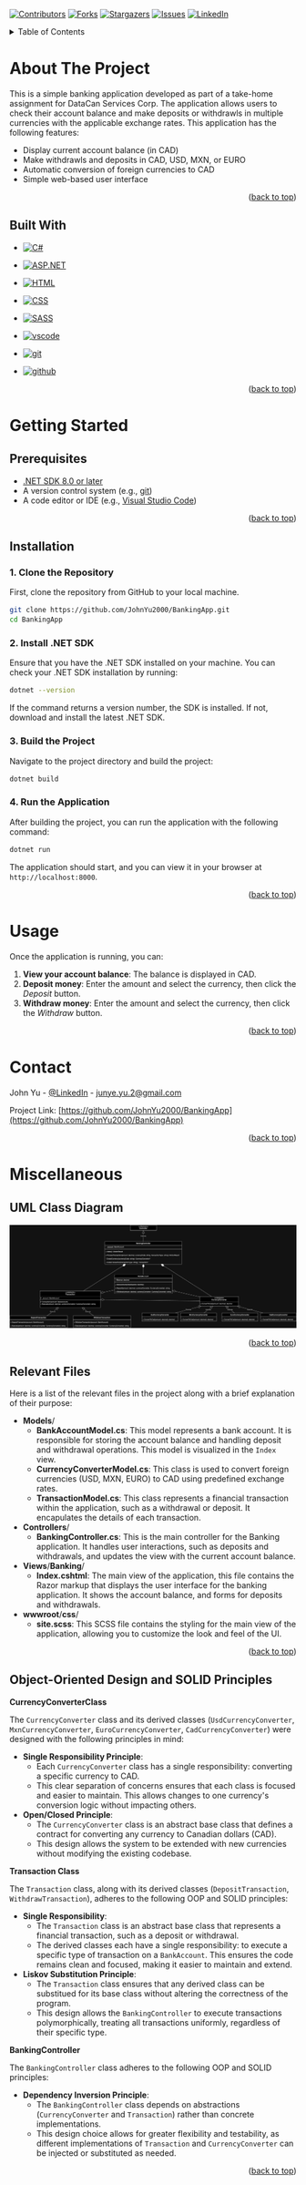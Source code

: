 [![Contributors][contributors-shield]][contributors-url]
[![Forks][forks-shield]][forks-url]
[![Stargazers][stars-shield]][stars-url]
[![Issues][issues-shield]][issues-url]
[![LinkedIn][linkedin-shield]][linkedin-url]

<!-- TABLE OF CONTENTS -->
<details>
    <summary>Table of Contents</summary>
    <ol>
        <li>
            <a href="#about-the-project">About The Project</a>
            <ul>
                <li><a href="#built-with">Built With</a></li>
            </ul>
        </li>
        <li>
            <a href="#getting-started">Getting Started</a>
            <ul>
                <li><a href="#prerequisites">Prerequisites</a></li>
                <li><a href="#installation">Installation</a></li>
            </ul>
        </li>
        <li><a href="#usage">Usage</a></li>
        <li><a href="#contact">Contact</a></li>
        <li>
            <a href="#miscellaneous">Miscellaneous</a>
            <ul>
                <li><a href="#uml-class-diagram">UML Class Diagram</a></li>
                <li><a href="#relevant-files">Relevant Files</a></li>
                <li><a href="#object-oriented-design-and-solid-principles">Object Oriented Design and SOLID Principles</a></li>
            </ul>
        </li>
    </ol>
</details>

<!-- About The Project -->
# About The Project
This is a simple banking application developed as part of a take-home assignment for DataCan Services Corp. The application allows users to check their account balance and make deposits or withdrawls in multiple currencies with the applicable exchange rates. This application has the following features:
- Display current account balance (in CAD)
- Make withdrawls and deposits in CAD, USD, MXN, or EURO
- Automatic conversion of foreign currencies to CAD
- Simple web-based user interface

<p align="right">(<a href="#readme-top">back to top</a>)</p>

## Built With

* [![C#][c#-badge]][c#-url]

* [![ASP.NET][.net-badge]][.net-url]

* [![HTML][html-badge]][html-url]

* [![CSS][css-badge]][css-url]

* [![SASS][sass-badge]][sass-url]

* [![vscode][vscode-badge]][vscode-url]

* [![git][git-badge]][git-url]

* [![github][github-badge]][github-url]

<p align="right">(<a href="#readme-top">back to top</a>)</p>

<!-- Getting Started -->
# Getting Started

## Prerequisites
- [.NET SDK 8.0 or later](https://dotnet.microsoft.com/en-us/download/dotnet/8.0)
- A version control system (e.g., [git](https://git-scm.com/downloads))
- A code editor or IDE (e.g., [Visual Studio Code](https://code.visualstudio.com/download))

<p align="right">(<a href="#readme-top">back to top</a>)</p>

## Installation

### 1. Clone the Repository

First, clone the repository from GitHub to your local machine.

```bash
git clone https://github.com/JohnYu2000/BankingApp.git
cd BankingApp
```

### 2. Install .NET SDK

Ensure that you have the .NET SDK installed on your machine. You can check your .NET SDK installation by running:

```bash
dotnet --version
```

If the command returns a version number, the SDK is installed. If not, download and install the latest .NET SDK.

### 3. Build the Project

Navigate to the project directory and build the project:

```bash
dotnet build
```

### 4. Run the Application

After building the project, you can run the application with the following command:
```bash
dotnet run
```

The application should start, and you can view it in your browser at `http://localhost:8000`.

<p align="right">(<a href="#readme-top">back to top</a>)</p>

<!-- Usage -->
# Usage

Once the application is running, you can:

1. **View your account balance**: The balance is displayed in CAD.
2. **Deposit money**: Enter the amount and select the currency, then click the _Deposit_ button.
3. **Withdraw money**: Enter the amount and select the currency, then click the _Withdraw_ button.

<p align="right">(<a href="#readme-top">back to top</a>)</p>

<!-- Contact -->
# Contact

John Yu - [@LinkedIn](https://www.linkedin.com/in/john-yu-79a345187/) - junye.yu.2@gmail.com

Project Link: [https://github.com/JohnYu2000/BankingApp](https://github.com/JohnYu2000/BankingApp)

<p align="right">(<a href="#readme-top">back to top</a>)</p>

<!-- Miscellaneous -->
# Miscellaneous

## UML Class Diagram
![UML Diagram](./assets/uml.png)

<p align="right">(<a href="#readme-top">back to top</a>)</p>

## Relevant Files

Here is a list of the relevant files in the project along with a brief explanation of their purpose:

- **Models**/
    - **BankAccountModel.cs**: This model represents a bank account. It is responsible for storing the account balance and handling deposit and withdrawal operations. This model is visualized in the `Index` view.
    - **CurrencyConverterModel.cs**: This class is used to convert foreign currencies (USD, MXN, EURO) to CAD using predefined exchange rates.
    - **TransactionModel.cs**: This class represents a financial transaction within the application, such as a withdrawal or deposit. It encapulates the details of each transaction.
- **Controllers**/
    - **BankingController.cs**: This is the main controller for the Banking application. It handles user interactions, such as deposits and withdrawals, and updates the view with the current account balance.
- **Views**/**Banking**/
    - **Index.cshtml**: The main view of the application, this file contains the Razor markup that displays the user interface for the banking application. It shows the account balance, and forms for deposits and withdrawals.
- **wwwroot**/**css**/
    - **site.scss**: This SCSS file contains the styling for the main view of the application, allowing you to customize the look and feel of the UI.

<p align="right">(<a href="#readme-top">back to top</a>)</p>

## Object-Oriented Design and SOLID Principles

**CurrencyConverterClass**

The `CurrencyConverter` class and its derived classes (`UsdCurrencyConverter`, `MxnCurrencyConverter`, `EuroCurrencyConverter`, `CadCurrencyConverter`) were designed with the following principles in mind:
- **Single Responsibility Principle**:
    - Each `CurrencyConverter` class has a single responsibility: converting a specific currency to CAD.
    - This clear separation of concerns ensures that each class is focused and easier to maintain. This allows changes to one currency's conversion logic without impacting others.
- **Open/Closed Principle**:
    - The `CurrencyConverter` class is an abstract base class that defines a contract for converting any currency to Canadian dollars (CAD).
    - This design allows the system to be extended with new currencies without modifying the existing codebase.

**Transaction Class**

The `Transaction` class, along with its derived classes (`DepositTransaction`, `WithdrawTransaction`), adheres to the following OOP and SOLID principles:
- **Single Responsibility**:
    - The `Transaction` class is an abstract base class that represents a financial transaction, such as a deposit or withdrawal.
    - The derived classes each have a single responsibility: to execute a specific type of transaction on a `BankAccount`. This ensures the code remains clean and focused, making it easier to maintain and extend.
- **Liskov Substitution Principle**:
    - The `Transaction` class ensures that any derived class can be substitued for its base class without altering the correctness of the program.
    - This design allows the `BankingController` to execute transactions polymorphically, treating all transactions uniformly, regardless of their specific type.

**BankingController**

The `BankingController` class adheres to the following OOP and SOLID principles:
- **Dependency Inversion Principle**:
    - The `BankingController` class depends on abstractions (`CurrencyConverter` and `Transaction`) rather than concrete implementations.
    - This design choice allows for greater flexibility and testability, as different implementations of `Transaction` and `CurrencyConverter` can be injected or substituted as needed.

<p align="right">(<a href="#readme-top">back to top</a>)</p>

<!-- MARKDOWN LINKS & IMAGES -->
[contributors-shield]: https://img.shields.io/github/contributors/JohnYu2000/BankingApp?style=for-the-badge&color=%2345CC11
[contributors-url]: https://github.com/JohnYu2000/BankingApp/graphs/contributors
[forks-shield]: https://img.shields.io/github/forks/JohnYu2000/BankingApp?style=for-the-badge&color=%23007EC5
[forks-url]: https://github.com/JohnYu2000/BankingApp/forks
[stars-shield]: https://img.shields.io/github/stars/JohnYu2000/BankingApp?style=for-the-badge&color=%23007EC5
[stars-url]: https://github.com/JohnYu2000/BankingApp/stargazers
[issues-shield]: https://img.shields.io/github/issues/JohnYu2000/BankingApp?style=for-the-badge&color=%23DFB316
[issues-url]: https://github.com/JohnYu2000/BankingApp/issues
[linkedin-shield]: https://img.shields.io/badge/LinkedIn-0077B5?style=for-the-badge&logo=linkedin&logoColor=white
[linkedin-url]: https://www.linkedin.com/in/john-yu-79a345187/
[c#-badge]: https://img.shields.io/badge/c%23-%23239120.svg?style=for-the-badge&logo=csharp&logoColor=white
[c#-url]: https://learn.microsoft.com/en-us/dotnet/csharp/
[.net-badge]: https://img.shields.io/badge/.NET-5C2D91?style=for-the-badge&logo=.net&logoColor=white
[.net-url]: https://dotnet.microsoft.com/en-us/apps/aspnet
[html-badge]: https://img.shields.io/badge/html5-%23E34F26.svg?style=for-the-badge&logo=html5&logoColor=white
[html-url]: https://developer.mozilla.org/en-US/docs/Glossary/HTML5
[css-badge]: https://img.shields.io/badge/css3-%231572B6.svg?style=for-the-badge&logo=css3&logoColor=white
[css-url]: https://developer.mozilla.org/en-US/docs/Web/CSS
[sass-badge]: https://img.shields.io/badge/SASS-hotpink.svg?style=for-the-badge&logo=SASS&logoColor=white
[sass-url]: https://sass-lang.com/
[vscode-badge]: https://img.shields.io/badge/Visual%20Studio%20Code-0078d7.svg?style=for-the-badge&logo=visual-studio-code&logoColor=white
[vscode-url]: https://code.visualstudio.com/
[git-badge]: https://img.shields.io/badge/git-%23F05033.svg?style=for-the-badge&logo=git&logoColor=white
[git-url]: https://git-scm.com/
[github-badge]: https://img.shields.io/badge/github-%23121011.svg?style=for-the-badge&logo=github&logoColor=white
[github-url]: https://github.com/